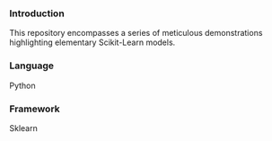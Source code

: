 ### Introduction
This repository encompasses a series of meticulous demonstrations highlighting elementary Scikit-Learn models.

### Language
Python

### Framework
Sklearn
